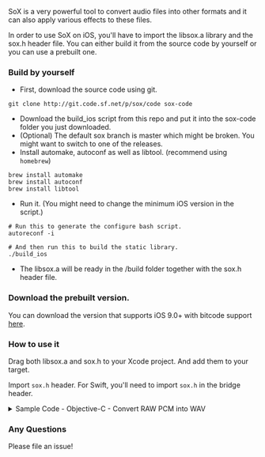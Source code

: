 SoX is a very powerful tool to convert audio files into other formats and it can also apply
various effects to these files.

In order to use SoX on iOS, you'll have to import the libsox.a library and the sox.h header file.
You can either build it from the source code by yourself or you can use a prebuilt one.

### Build by yourself

+ First, download the source code using git.
```
git clone http://git.code.sf.net/p/sox/code sox-code
```
+ Download the build_ios script from this repo and put it into the sox-code folder you just downloaded.
+ (Optional) The default sox branch is master which might be broken. You might want to switch to one of the releases.
+ Install automake, autoconf as well as libtool. (recommend using `homebrew`)
```
brew install automake
brew install autoconf
brew install libtool
```
+ Run it. (You might need to change the minimum iOS version in the script.)
```
# Run this to generate the configure bash script.
autoreconf -i

# And then run this to build the static library.
./build_ios
```
+ The libsox.a will be ready in the /build folder together with the sox.h header file.

### Download the prebuilt version.

You can download the version that supports iOS 9.0+ with bitcode support [here](https://drive.google.com/open?id=0B2ZE77-A2FLGX2pBTElJRjA3elE).

### How to use it

Drag both libsox.a and sox.h to your Xcode project. And add them to your target.

Import `sox.h` header. For Swift, you'll need to import `sox.h` in the bridge header.

<details>
<summary>Sample Code - Objective-C - Convert RAW PCM into WAV</summary>


```objective-c
BOOL rawPCMReencode(NSURL *srcURL, NSURL *dstURL) {
  @try {
      sox_format_t *in, *out; /* input and output files */
      sox_effects_chain_t * chain;
      sox_effect_t * e;
      char *args[10];

      // Since the input pcm file is actually raw data, we need to
      // provide the input encoding. Here we assume it's 32 bit floating number PCM
      sox_encodinginfo_t inputEncoding = {
          SOX_ENCODING_FLOAT, // Data type, here we say it's float
          32,                 // Number of bits per data point. Should be 32 in our case.
          0,
          sox_option_default,
          sox_option_default,
          sox_option_default,
          sox_false
      };

      // The output file should have the same encoding as the input.
      sox_encodinginfo_t outputEncoding = inputEncoding;

      sox_signalinfo_t inputSignal = {
          44100, // Sample rate, in our case 44100Hz.
          2,     // Channel number, in our case 2 channels.
          0,     // Precision, bit per sample.
          0,     // Sample number in the file.
          NULL
      };

      // Again, the output signal should be the same as input one.
      sox_signalinfo_t outputSignal = inputSignal;

      /* All libSoX applications must start by initialising the SoX library */
      assert(sox_init() == SOX_SUCCESS);

      /* Open the input file (with default parameters), the file type is raw in our case */
      assert(in = sox_open_read(srcURL.fileSystemRepresentation, &inputSignal, &inputEncoding, "raw"));

      /* Open the output file; Now we can specify that the file is in wav format */
      assert(out = sox_open_write(dstURL.fileSystemRepresentation, &outputSignal, &outputEncoding, "wav", NULL, NULL));

      /* Create an effects chain; some effects need to know about the input
       * or output file encoding so we provide that information here */
      chain = sox_create_effects_chain(&in->encoding, &out->encoding);

      /* The first effect in the effect chain must be something that can source
       * samples; in this case, we use the built-in handler that inputs
       * data from an audio file */
      e = sox_create_effect(sox_find_effect("input"));
      args[0] = (char *)in, assert(sox_effect_options(e, 1, args) == SOX_SUCCESS);
      /* This becomes the first `effect' in the chain */
      assert(sox_add_effect(chain, e, &in->signal, &in->signal) == SOX_SUCCESS);

      /* The last effect in the effect chain must be something that only consumes
       * samples; in this case, we use the built-in handler that outputs
       * data to an audio file */
      e = sox_create_effect(sox_find_effect("output"));
      args[0] = (char *)out, assert(sox_effect_options(e, 1, args) == SOX_SUCCESS);
      assert(sox_add_effect(chain, e, &out->signal, &out->signal) == SOX_SUCCESS);

      /* Flow samples through the effects processing chain until EOF is reached */
      sox_flow_effects(chain, NULL, NULL);

      /* All done; tidy up: */
      sox_delete_effects_chain(chain);
      sox_close(out);
      sox_close(in);
      sox_quit();
  } @catch (NSException *exception) {
      NSLog(@"Error when reencode PCM: %@", [exception description]);
      return NO;
  } @finally {
      NSLog(@"New PCM Generation done: %@", dstURL.path);
      return YES;
  }
}
```

</details>

### Any Questions

Please file an issue!
